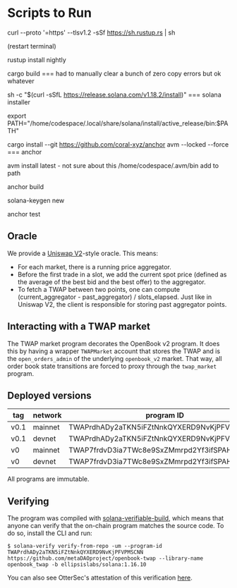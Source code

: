 # Scripts to Run

curl --proto '=https' --tlsv1.2 -sSf https://sh.rustup.rs | sh

(restart terminal)

rustup install nightly

cargo build === had to manually clear a bunch of zero copy errors but ok whatever

sh -c "$(curl -sSfL https://release.solana.com/v1.18.2/install)" === solana installer

export PATH="/home/codespace/.local/share/solana/install/active_release/bin:$PATH"

cargo install --git https://github.com/coral-xyz/anchor avm --locked --force === anchor

avm install latest - not sure about this /home/codespace/.avm/bin add to path

anchor build

solana-keygen new

anchor test

## Oracle

We provide a [Uniswap V2](https://uniswap.org/whitepaper.pdf)-style oracle.
This means:
- For each market, there is a running price aggregator.
- Before the first trade in a slot, we add the current spot price (defined as the
average of the best bid and the best offer) to the aggregator.
- To fetch a TWAP between two points, one can compute (current_aggregator - past_aggregator) / slots_elapsed.
Just like in Uniswap V2, the client is responsible for storing past aggregator points.

## Interacting with a TWAP market

The TWAP market program decorates the OpenBook v2 program. It does this by having
a wrapper `TWAPMarket` account that stores the TWAP and is the `open_orders_admin`
of the underlying `openbook_v2` market. That way, all order book state transitions
are forced to proxy through the `twap_market` program.

## Deployed versions

| tag  | network | program ID                                  |
| ---- | ------- | ------------------------------------------- |
| v0.1 | mainnet | TWAPrdhADy2aTKN5iFZtNnkQYXERD9NvKjPFVPMSCNN |
| v0.1 | devnet  | TWAPrdhADy2aTKN5iFZtNnkQYXERD9NvKjPFVPMSCNN |
| v0 | mainnet | TWAP7frdvD3ia7TWc8e9SxZMmrpd2Yf3ifSPAHS8VG3 |
| v0 | devnet  | TWAP7frdvD3ia7TWc8e9SxZMmrpd2Yf3ifSPAHS8VG3 |

All programs are immutable.

## Verifying

The program was compiled with [solana-verifiable-build](https://github.com/Ellipsis-Labs/solana-verifiable-build), which means that anyone can verify that the on-chain program matches the source code. To do so, install the CLI and run:
```
$ solana-verify verify-from-repo -um --program-id TWAPrdhADy2aTKN5iFZtNnkQYXERD9NvKjPFVPMSCNN https://github.com/metaDAOproject/openbook-twap --library-name openbook_twap -b ellipsislabs/solana:1.16.10
```

You can also see OtterSec's attestation of this verification [here](https://verify.osec.io/status/TWAPrdhADy2aTKN5iFZtNnkQYXERD9NvKjPFVPMSCNN).